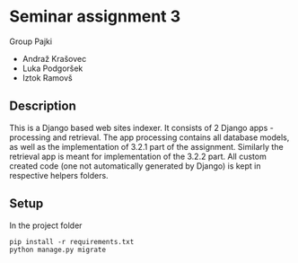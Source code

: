 # Seminar assignment 3

Group Pajki

- Andraž Krašovec
- Luka Podgoršek
- Iztok Ramovš

## Description
This is a Django based web sites indexer. It consists of 2 Django apps - processing and retrieval.
The app processing contains all database models, as well as the implementation of 3.2.1 part
of the assignment. Similarly the retrieval app is meant for implementation of the 3.2.2 part.
All custom created code (one not automatically generated by Django) is kept in respective 
helpers folders.

## Setup
In the project folder

    pip install -r requirements.txt
    python manage.py migrate
